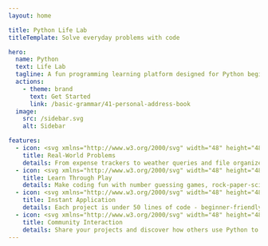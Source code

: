 ```yaml
---
layout: home

title: Python Life Lab
titleTemplate: Solve everyday problems with code

hero:
  name: Python
  text: Life Lab
  tagline: A fun programming learning platform designed for Python beginners, helping you learn programming through real-life mini projects.
  actions:
    - theme: brand
      text: Get Started
      link: /basic-grammar/41-personal-address-book
  image:
    src: /sidebar.svg
    alt: Sidebar

features:
  - icon: <svg xmlns="http://www.w3.org/2000/svg" width="48" height="48" viewBox="0 0 24 24" fill="none" stroke="currentColor" stroke-width="2" stroke-linecap="round" stroke-linejoin="round"><path d="M21 11.5a8.38 8.38 0 0 1-.9 3.8 8.5 8.5 0 0 1-7.6 4.7 8.38 8.38 0 0 1-3.8-.9L3 21l1.9-5.7a8.38 8.38 0 0 1-.9-3.8 8.5 8.5 0 0 1 4.7-7.6 8.38 8.38 0 0 1 3.8-.9h.5a8.48 8.48 0 0 1 8 8v.5z" fill="#41D1FF"/><circle cx="12" cy="12" r="3" fill="#BD34FE"/><line x1="12" y1="5" x2="12" y2="3" stroke="#41D1FF"/><line x1="17" y1="7" x2="19" y2="5" stroke="#41D1FF"/><line x1="19" y1="12" x2="21" y2="12" stroke="#41D1FF"/><line x1="17" y1="17" x2="19" y2="19" stroke="#41D1FF"/><line x1="12" y1="19" x2="12" y2="21" stroke="#41D1FF"/><line x1="7" y1="17" x2="5" y2="19" stroke="#41D1FF"/><line x1="5" y1="12" x2="3" y2="12" stroke="#41D1FF"/><line x1="7" y1="7" x2="5" y2="5" stroke="#41D1FF"/></svg>
    title: Real-World Problems
    details: From expense trackers to weather queries and file organizers - learn skills you can use right away.
  - icon: <svg xmlns="http://www.w3.org/2000/svg" width="48" height="48" viewBox="0 0 24 24" fill="none"><path d="M17 17L22 12L17 7" stroke="#BD34FE" stroke-width="2" stroke-linecap="round" stroke-linejoin="round"/><path d="M7 7L2 12L7 17" stroke="#41D1FF" stroke-width="2" stroke-linecap="round" stroke-linejoin="round"/><path d="M14.5 3L9.5 21" stroke="#FFB800" stroke-width="2" stroke-linecap="round" stroke-linejoin="round"/><circle cx="12" cy="12" r="2" fill="#41D1FF"/></svg>
    title: Learn Through Play
    details: Make coding fun with number guessing games, rock-paper-scissors, and text adventures.
  - icon: <svg xmlns="http://www.w3.org/2000/svg" width="48" height="48" viewBox="0 0 24 24" fill="none"><path d="M13 2L3 14H12L11 22L21 10H12L13 2Z" fill="#41D1FF" stroke="#BD34FE" stroke-width="2" stroke-linecap="round" stroke-linejoin="round"/><circle cx="12" cy="12" r="3" fill="#FFB800"/></svg>
    title: Instant Application
    details: Each project is under 50 lines of code - beginner-friendly with quick wins.
  - icon: <svg xmlns="http://www.w3.org/2000/svg" width="48" height="48" viewBox="0 0 24 24" fill="none"><circle cx="12" cy="12" r="10" stroke="#41D1FF" stroke-width="2"/><circle cx="12" cy="8" r="3" fill="#BD34FE"/><path d="M20 19C20 16.2386 16.4183 14 12 14C7.58172 14 4 16.2386 4 19" stroke="#FFB800" stroke-width="2"/><path d="M12 14C14.7614 14 17 11.7614 17 9C17 6.23858 14.7614 4 12 4" stroke="#41D1FF" stroke-width="2"/></svg>
    title: Community Interaction
    details: Share your projects and discover how others use Python to enhance their lives.
---
```


<style>
:root {
  --vp-home-hero-name-color: transparent;
  --vp-home-hero-name-background: -webkit-linear-gradient(120deg, #34e8b8 30%, #006cd9);

  --vp-home-hero-image-background-image: linear-gradient(-45deg, #34b8e8 60%, #006cd9 60%);
  --vp-home-hero-image-filter: blur(20px);
}

@media (min-width: 640px) {
  :root {
    --vp-home-hero-image-filter: blur(35px);
  }
}

@media (min-width: 960px) {
  :root {
    --vp-home-hero-image-filter: blur(40px);
  }
}
</style>
